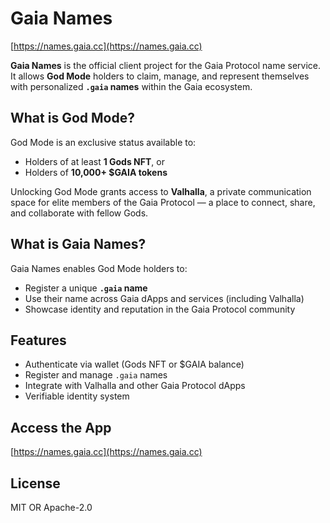 # Gaia Names

[https://names.gaia.cc](https://names.gaia.cc)

**Gaia Names** is the official client project for the Gaia Protocol name service.  
It allows **God Mode** holders to claim, manage, and represent themselves with personalized **`.gaia` names** within the Gaia ecosystem.

## What is God Mode?

God Mode is an exclusive status available to:
- Holders of at least **1 Gods NFT**, or
- Holders of **10,000+ $GAIA tokens**

Unlocking God Mode grants access to **Valhalla**, a private communication space for elite members of the Gaia Protocol — a place to connect, share, and collaborate with fellow Gods.

## What is Gaia Names?

Gaia Names enables God Mode holders to:
- Register a unique **`.gaia` name**
- Use their name across Gaia dApps and services (including Valhalla)
- Showcase identity and reputation in the Gaia Protocol community

## Features

- Authenticate via wallet (Gods NFT or $GAIA balance)
- Register and manage `.gaia` names
- Integrate with Valhalla and other Gaia Protocol dApps
- Verifiable identity system

## Access the App

[https://names.gaia.cc](https://names.gaia.cc)

## License

MIT OR Apache-2.0
